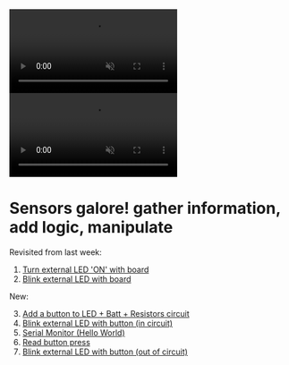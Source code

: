 <html>
<body>

<video autoplay muted>
  <source src="https://user-images.githubusercontent.com/52707386/122318712-62265500-ced4-11eb-9989-1ceccc2fa0ba.mp4" type="video/mp4">
  <alt="RFID + LEDs">
</video>

</body>
</html>



<html>
<video autoplay muted>
  <source src="https://user-images.githubusercontent.com/52707386/122318712-62265500-ced4-11eb-9989-1ceccc2fa0ba.mp4" type="video/mp4">
  <alt="RFID + LEDs">
</video>
</html>

# Sensors galore! gather information, add logic, manipulate

Revisited from last week:

1. [Turn external LED 'ON' with board]()
2. [Blink external LED with board]()

New:

3. [Add a button to LED + Batt + Resistors circuit]()
4. [Blink external LED with button (in circuit)]()
5. [Serial Monitor (Hello World)]()
6. [Read button press]()
7. [Blink external LED with button (out of circuit)]()
